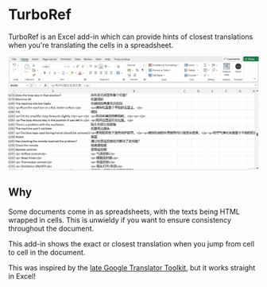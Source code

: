 # TurboRef

TurboRef is an Excel add-in which can provide hints of closest translations when you're translating the cells in a spreadsheet.

![Demo of TurboRef](/turboref-demo.gif)

## Why

Some documents come in as spreadsheets, with the texts being HTML wrapped in cells. This is unwieldy if you want to ensure consistency throughout the document.

This add-in shows the exact or closest translation when you jump from cell to cell in the document.

This was inspired by the [late Google Translator Toolkit](https://9to5google.com/2019/12/02/google-translator-toolkit-shutdown/), but it works straight in Excel!
